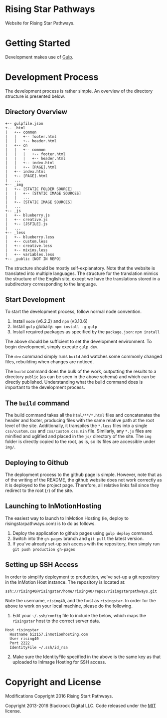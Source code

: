 # Rising Star Pathways
Website for Rising Star Pathways.

# Getting Started
Development makes use of [Gulp](http://gulpjs.com/).

# Development Process
The development process is rather simple. An overview of the directory structure is presented below.

## Directory Overview

```
+-- gulpfile.json
+-- _html
|   +-- common
|   |   +-- footer.html
|   |   +-- header.html
|   +-- cn
|   |   +-- common
|   |   |   +-- footer.html
|   |   |   +-- header.html
|   |   +-- index.html
|   |   +-- [PAGE].html
|   +-- index.html
|   +-- [PAGE].html
|   ...
+-- _img
|   +-- [STATIC FOLDER SOURCE]
|   |   +-- [STATIC IMAGE SOURCES]
|   |   ...
|   +-- [STATIC IMAGE SOURCES]
|   ...
+-- _js
|   +-- blueberry.js
|   +-- creative.js
|   +-- [JSFILE].js
|   ...
+-- _less
|   +-- blueberry.less
|   +-- custom.less
|   +-- creative.less
|   +-- mixins.less
|   +-- variables.less
+-- _public [NOT IN REPO]
```

The structure should be mostly self-explanatory. Note that the website is translated into multiple languages. The structure for the translation mimics the structure of the English site, except we have the translations stored in a subdirectory corresponding to the language.

## Start Development

To start the development process, follow normal node convention.
1. Install `node` (v6.2.2) and `npm` (v3.10.6)
2. Install `gulp` globally: `npm install -g gulp`
3. Install required packages as specified by the `package.json`: `npm install`

The above should be sufficient to set the development environment. To begin development, simply execute `gulp dev`.

The `dev` command simply runs `build` and watches some commonly changed files, rebuilding when changes are noticed.

The `build` command does the bulk of the work, outputting the results to a directory `public` (as can be seen in the above schema) and which can be directly published. Understanding what the build command does is important to the development process.

## The `build` command
The build command takes all the `html/**/*.html` files and concatenates the header and footer, producing files with the same relative path at the root level of the site. Additionally, it transpiles the `*.less` files into a single `css/custom.css` and `css/custom.css.min` file. Similarly, any `*.js` files are minified and uglified and placed in the `js/` directory of the site. The `img` folder is directly copied to the root, as is, so its files are accessible under `img/`.

## Deploying to Github
The deployment process to the github page is simple. However, note that as of the writing of the README, the github website does not work correctly as it is deployed to the project page. Therefore, all relative links fail since they redirect to the root (`/`) of the site.

## Launching to InMotionHosting
The easiest way to launch to InMotion Hosting (ie, deploy to risingstarpathways.com) is to do as follows.

1. Deploy the application to github pages using `gulp deploy` command.
2. Switch into the `gh-pages` branch and `git pull` the latest version.
3. If you've already set-up ssh access with the repository, then simply run `git push production gh-pages`

## Setting up SSH Access
In order to simplify deployment to production, we've set-up a git repository in the InMotion Host instance. The repository is located at:

```
ssh://rising40@risingstar/home/rising40/repos/risingstarpathways.git
```

Note the username, `rising40`, and the host as `risingstar`. In order for the above to work on your local machine, please do the following.

1. Edit your `~/.ssh/config` file to include the below, which maps the `risingstar` host to the correct server data.

```
Host risingstar
  Hostname biz157.inmotionhosting.com
  User rising40
  Port 2222
  IdentityFile ~/.ssh/id_rsa
```
2. Make sure the IdentityFile specified in the above is the same key as that uploaded to InImage Hosting for SSH access.


# Copyright and License
Modifications Copyright 2016 Rising Start Pathways.

Copyright 2013-2016 Blackrock Digital LLC. Code released under the [MIT](https://github.com/BlackrockDigital/startbootstrap-creative/blob/gh-pages/LICENSE) license.
